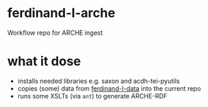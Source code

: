 # ferdinand-I-arche
Workflow repo for ARCHE ingest

# what it dose

* installs needed libraries e.g. saxon and acdh-tei-pyutils
* copies (some) data from [ferdinand-I-data]() into the current repo
* runs some XSLTs (via `ant`) to generate ARCHE-RDF